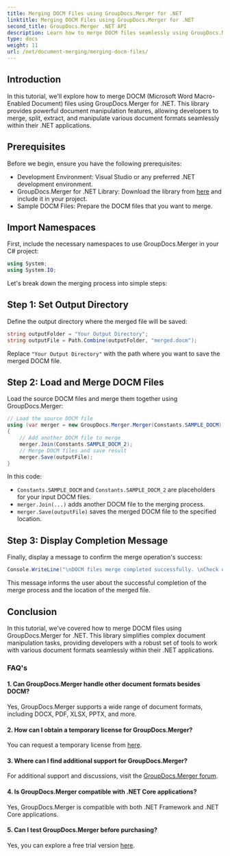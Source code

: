 ```yaml
---
title: Merging DOCM Files using GroupDocs.Merger for .NET
linktitle: Merging DOCM Files using GroupDocs.Merger for .NET
second_title: GroupDocs.Merger .NET API
description: Learn how to merge DOCM files seamlessly using GroupDocs.Merger for .NET. Simple and efficient document manipulation for .NET applications.
type: docs
weight: 11
url: /net/document-merging/merging-docm-files/
---
```

## Introduction
In this tutorial, we'll explore how to merge DOCM (Microsoft Word Macro-Enabled Document) files using GroupDocs.Merger for .NET. This library provides powerful document manipulation features, allowing developers to merge, split, extract, and manipulate various document formats seamlessly within their .NET applications.
## Prerequisites
Before we begin, ensure you have the following prerequisites:
- Development Environment: Visual Studio or any preferred .NET development environment.
- GroupDocs.Merger for .NET Library: Download the library from [here](https://releases.groupdocs.com/merger/net/) and include it in your project.
- Sample DOCM Files: Prepare the DOCM files that you want to merge.
  

## Import Namespaces
First, include the necessary namespaces to use GroupDocs.Merger in your C# project:
```csharp
using System;
using System.IO;
```

Let's break down the merging process into simple steps:
## Step 1: Set Output Directory
Define the output directory where the merged file will be saved:
```csharp
string outputFolder = "Your Output Directory";
string outputFile = Path.Combine(outputFolder, "merged.docm");
```
Replace `"Your Output Directory"` with the path where you want to save the merged DOCM file.
## Step 2: Load and Merge DOCM Files
Load the source DOCM files and merge them together using GroupDocs.Merger:
```csharp
// Load the source DOCM file
using (var merger = new GroupDocs.Merger.Merger(Constants.SAMPLE_DOCM))
{
    // Add another DOCM file to merge
    merger.Join(Constants.SAMPLE_DOCM_2);
    // Merge DOCM files and save result
    merger.Save(outputFile);
}
```
In this code:
- `Constants.SAMPLE_DOCM` and `Constants.SAMPLE_DOCM_2` are placeholders for your input DOCM files.
- `merger.Join(...)` adds another DOCM file to the merging process.
- `merger.Save(outputFile)` saves the merged DOCM file to the specified location.
## Step 3: Display Completion Message
Finally, display a message to confirm the merge operation's success:
```csharp
Console.WriteLine("\nDOCM files merge completed successfully. \nCheck output in {0}", outputFolder);
```
This message informs the user about the successful completion of the merge process and the location of the merged file.

## Conclusion
In this tutorial, we've covered how to merge DOCM files using GroupDocs.Merger for .NET. This library simplifies complex document manipulation tasks, providing developers with a robust set of tools to work with various document formats seamlessly within their .NET applications.

### FAQ's
#### 1. Can GroupDocs.Merger handle other document formats besides DOCM?
Yes, GroupDocs.Merger supports a wide range of document formats, including DOCX, PDF, XLSX, PPTX, and more.
#### 2. How can I obtain a temporary license for GroupDocs.Merger?
You can request a temporary license from [here](https://purchase.groupdocs.com/temporary-license/).
#### 3. Where can I find additional support for GroupDocs.Merger?
For additional support and discussions, visit the [GroupDocs.Merger forum](https://forum.groupdocs.com/c/merger/32).
#### 4. Is GroupDocs.Merger compatible with .NET Core applications?
Yes, GroupDocs.Merger is compatible with both .NET Framework and .NET Core applications.
#### 5. Can I test GroupDocs.Merger before purchasing?
Yes, you can explore a free trial version [here](https://releases.groupdocs.com/).
